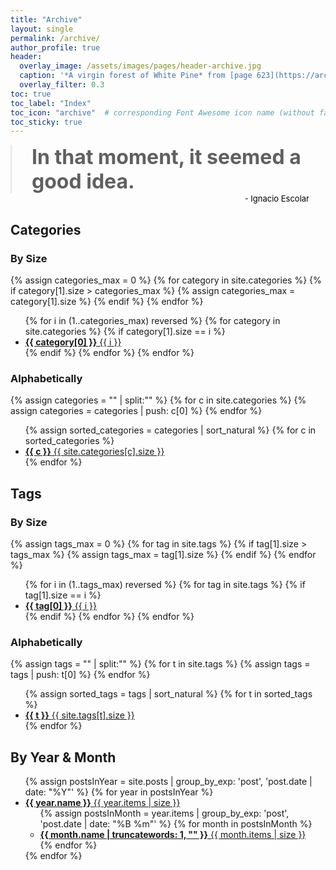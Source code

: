 ```yaml
---
title: "Archive"
layout: single
permalink: /archive/
author_profile: true
header:
  overlay_image: /assets/images/pages/header-archive.jpg
  caption: '*A virgin forest of White Pine* from [page 623](https://archive.org/stream/americanforests15natiuoft/#page/606/mode/1up) of "[American forests](https://archive.org/details/americanforests15natiuoft)". Source: [Flickr](https://www.flickr.com/photos/internetarchivebookimages/18146675355/).'
  overlay_filter: 0.3 
toc: true
toc_label: "Index"
toc_icon: "archive"  # corresponding Font Awesome icon name (without fa prefix)
toc_sticky: true
---
```


<p style="margin: 0 0 0 0">
  <blockquote style="font-size: xx-large; margin: 0 0 0 0; font-weight: bold;">
  In that moment, it seemed a good idea.
  </blockquote>
<p style="margin: 0 0 0 0; text-align: right; font-size: small; padding-right: 2em">
  - <a href="https://en.wikipedia.org/wiki/Ignacio_Escolar" style="text-decoration: none; color: black">Ignacio Escolar</a></p>
</p>

## Categories 

### By Size

{% assign categories_max = 0 %}
{% for category in site.categories %}
  {% if category[1].size > categories_max %}
    {% assign categories_max = category[1].size %}
  {% endif %}
{% endfor %}

<ul class="taxonomy__index">
  {% for i in (1..categories_max) reversed %}
    {% for category in site.categories %}
      {% if category[1].size == i %}
        <li>
          <a href="/archive/categories/{{ category[0] | slugify }}">
            <strong>{{ category[0] }}</strong> <span class="taxonomy__count">{{ i }}</span>
          </a>
        </li>
      {% endif %}
    {% endfor %}
  {% endfor %}
</ul>

### Alphabetically

{% assign categories = "" | split:"" %}
{% for c in site.categories %}
  {% assign categories = categories | push: c[0] %}
{% endfor %}

<ul class="taxonomy__index">
  {% assign sorted_categories = categories | sort_natural %}
    {% for c in sorted_categories %}
      <li>
        <a href="/archive/categories/{{ c | slugify }}">
          <strong>{{ c }}</strong> <span class="taxonomy__count">{{ site.categories[c].size }}</span>
        </a>
      </li>
  {% endfor %}
</ul>

## Tags

### By Size

{% assign tags_max = 0 %}
{% for tag in site.tags %}
  {% if tag[1].size > tags_max %}
    {% assign tags_max = tag[1].size %}
  {% endif %}
{% endfor %}

<ul class="taxonomy__index">
  {% for i in (1..tags_max) reversed %}
    {% for tag in site.tags %}
      {% if tag[1].size == i %}
        <li>
          <a href="/archive/tags/{{ tag[0] | slugify }}">
            <strong>{{ tag[0] }}</strong> <span class="taxonomy__count">{{ i }}</span>
          </a>
        </li>
      {% endif %}
    {% endfor %}
  {% endfor %}
</ul>

### Alphabetically

{% assign tags = "" | split:"" %}
{% for t in site.tags %}
  {% assign tags = tags | push: t[0] %}
{% endfor %}

<ul class="taxonomy__index">
  {% assign sorted_tags = tags | sort_natural %}
    {% for t in sorted_tags %}
      <li>
        <a href="/archive/tags/{{ t | slugify }}">
          <strong>{{ t }}</strong> <span class="taxonomy__count">{{ site.tags[t].size }}</span>
        </a>
      </li>
  {% endfor %}
</ul>

## By Year & Month

<ul class="taxonomy__index">
  {% assign postsInYear = site.posts | group_by_exp: 'post', 'post.date | date: "%Y"' %}
  {% for year in postsInYear %}
    <li>
      <a href="/archive/{{ year.name }}">
        <strong>{{ year.name }}</strong> <span class="taxonomy__count">{{ year.items | size }}</span>
      </a>
      <ul class="subtaxonomy__index">
      {% assign postsInMonth = year.items | group_by_exp: 'post', 'post.date | date: "%B %m"' %}
 				 {% for month in postsInMonth %}
 			   <li>
      <a href="/archive/{{ year.name | slugify  }}/{{ month.name | slice: -2, 2 | slugify }}">
        <strong>{{ month.name | truncatewords: 1, "" }}</strong> <span class="taxonomy__count">{{ month.items | size }}</span>
      </a>
    	</li>
  {% endfor %}
      </ul>
    </li>
  {% endfor %}
</ul>

